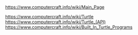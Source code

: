 
https://www.computercraft.info/wiki/Main_Page

https://www.computercraft.info/wiki/Turtle
https://www.computercraft.info/wiki/Turtle_(API)
https://www.computercraft.info/wiki/Built_In_Turtle_Programs